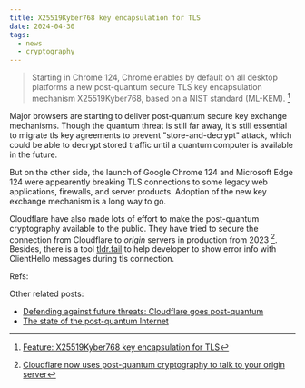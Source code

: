 ```yaml
---
title: X25519Kyber768 key encapsulation for TLS
date: 2024-04-30
tags:
  - news
  - cryptography
---
```


> Starting in Chrome 124, Chrome enables by default on all desktop platforms a
> new post-quantum secure TLS key encapsulation mechanism X25519Kyber768, based
> on a NIST standard (ML-KEM). [^chrome124]

Major browsers are starting to deliver post-quantum secure key exchange
mechanisms. Though the quantum threat is still far away, it's still essential to
migrate tls key agreements to prevent "store-and-decrypt" attack, which could be
able to decrypt stored traffic until a quantum computer is available in the
future.

But on the other side, the launch of Google Chrome 124 and Microsoft Edge 124
were appearently breaking TLS connections to some legacy web applications,
firewalls, and server products. Adoption of the new key exchange mechanism is a
long way to go.

Cloudflare have also made lots of effort to make the post-quantum cryptography
available to the public. They have tried to secure the connection from
Cloudflare to _origin_ servers in production from 2023 [^pq2origin]. Besides,
there is a tool [tldr.fail](https://tldr.fail) to help developer to show error
info with ClientHello messages during tls connection.

Refs:

[^chrome124]:
    [Feature: X25519Kyber768 key encapsulation for TLS](https://chromestatus.com/feature/5257822742249472)

[^pq2origin]:
    [Cloudflare now uses post-quantum cryptography to talk to your origin server](https://blog.cloudflare.com/post-quantum-to-origins)

Other related posts:

- [Defending against future threats: Cloudflare goes post-quantum](https://blog.cloudflare.com/post-quantum-for-all)
- [The state of the post-quantum Internet](https://blog.cloudflare.com/pq-2024)
